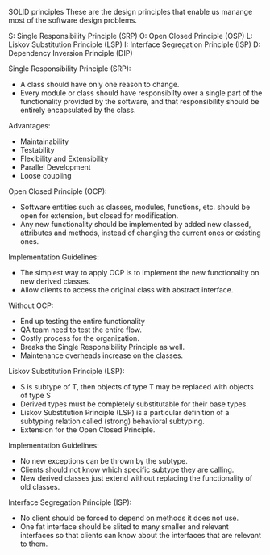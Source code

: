 SOLID principles
  These are the design principles that enable us manange most of the software design problems.

S: Single Responsibility Principle (SRP)
O: Open Closed Principle (OSP)
L: Liskov Substitution Principle (LSP)
I: Interface Segregation Principle (ISP)
D: Dependency Inversion Principle (DIP)

Single Responsibility Principle (SRP):
- A class should have only one reason to change.
- Every module or class should have responsibilty over a single part of the functionality provided by the software, and that responsibility should be entirely encapsulated by the class.

Advantages:
- Maintainability
- Testability
- Flexibility and Extensibility
- Parallel Development
- Loose coupling

Open Closed Principle (OCP):
- Software entities such as classes, modules, functions, etc. should be open for extension, but closed for modification.
- Any new functionality should be implemented by added new classed, attributes and methods, instead of changing the current ones or existing ones.

Implementation Guidelines:
- The simplest way to apply OCP is to implement the new functionality on new derived classes.
- Allow clients to access the original class with abstract interface.

Without OCP:
- End up testing the entire functionality
- QA team need to test the entire flow.
- Costly process for the organization.
- Breaks the Single Responsibility Principle as well.
- Maintenance overheads increase on the classes.

Liskov Substitution Principle (LSP):
- S is subtype of T, then objects of type T may be replaced with objects of type S
- Derived types must be completely substitutable for their base types.
- Liskov Substitution Principle (LSP) is a particular definition of a subtyping relation called (strong) behavioral subtyping.
- Extension for the Open Closed Principle.

Implementation Guidelines:
- No new exceptions can be thrown by the subtype.
- Clients should not know which specific subtype they are calling.
- New derived classes just extend without replacing the functionality of old classes.

Interface Segregation Principle (ISP):
- No client should be forced to depend on methods it does not use.
- One fat interface should be slited to many smaller and relevant interfaces so that clients can know about the interfaces that are relevant to them.

